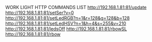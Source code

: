 WORK LIGHT HTTP COMMANDS LIST
http://192.168.1.81:81/update \
http://192.168.1.81:81/setSer?v=0 \
http://192.168.1.81:81/setLedRGB?n=1&r=128&g=128&b=128 \
http://192.168.1.81:81/setLedHSV?n=1&h=4&s=255&v=210
http://192.168.1.81:81/ledsOff
http://192.168.1.81:81/rbowSL
http://192.168.1.81:81/rbow
